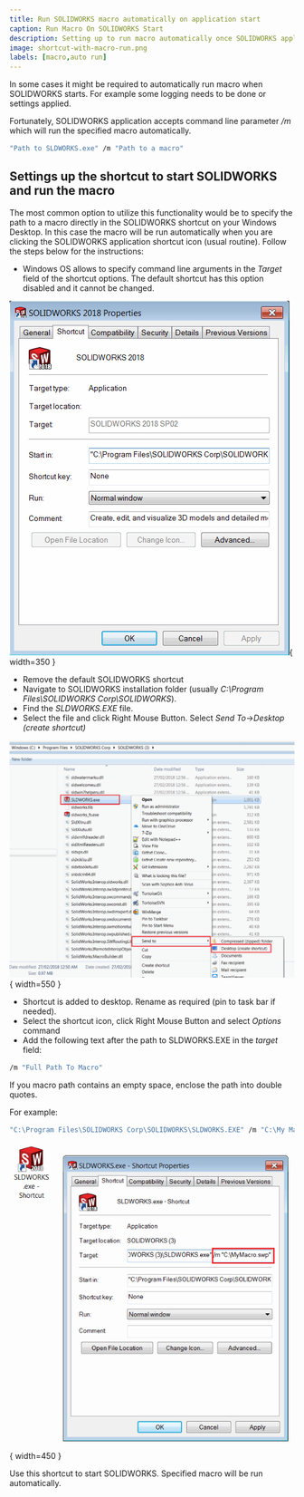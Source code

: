 ```yaml
---
title: Run SOLIDWORKS macro automatically on application start
caption: Run Macro On SOLIDWORKS Start
description: Setting up to run macro automatically once SOLIDWORKS application loads
image: shortcut-with-macro-run.png
labels: [macro,auto run]
---
```

In some cases it might be required to automatically run macro when SOLIDWORKS starts. For example some logging needs to be done or settings applied.

Fortunately, SOLIDWORKS application accepts command line parameter */m* which will run the specified macro automatically.

~~~ cmd
"Path to SLDWORKS.exe" /m "Path to a macro"
~~~

## Settings up the shortcut to start SOLIDWORKS and run the macro

The most common option to utilize this functionality would be to specify the path to a macro directly in the SOLIDWORKS shortcut on your Windows Desktop. In this case the macro will be run automatically when you are clicking the SOLIDWORKS application shortcut icon (usual routine). Follow the steps below for the instructions:

* Windows OS allows to specify command line arguments in the *Target* field of the shortcut options. The default shortcut has this option disabled and it cannot be changed.

![Default options of SOLIDWORKS shortcut](default-shortcut-options.png){ width=350 }

* Remove the default SOLIDWORKS shortcut
* Navigate to SOLIDWORKS installation folder (usually *C:\Program Files\SOLIDWORKS Corp\SOLIDWORKS*).
* Find the *SLDWORKS.EXE* file.
* Select the file and click Right Mouse Button. Select *Send To*->*Desktop (create shortcut)*

![SOLIDWORKS.exe file location](sldworks-exe-location.png){ width=550 }

* Shortcut is added to desktop. Rename as required (pin to task bar if needed).
* Select the shortcut icon, click Right Mouse Button and select *Options* command
* Add the following text after the path to SLDWORKS.EXE in the *target* field:

~~~ cmd
/m "Full Path To Macro" 
~~~

If you macro path contains an empty space, enclose the path into double quotes.

For example:

~~~ cmd
"C:\Program Files\SOLIDWORKS Corp\SOLIDWORKS\SLDWORKS.EXE" /m "C:\My Macros\Macro1.swb"
~~~

![Shortcut with macro path](shortcut-with-macro-run.png){ width=450 }

Use this shortcut to start SOLIDWORKS. Specified macro will be run automatically.
